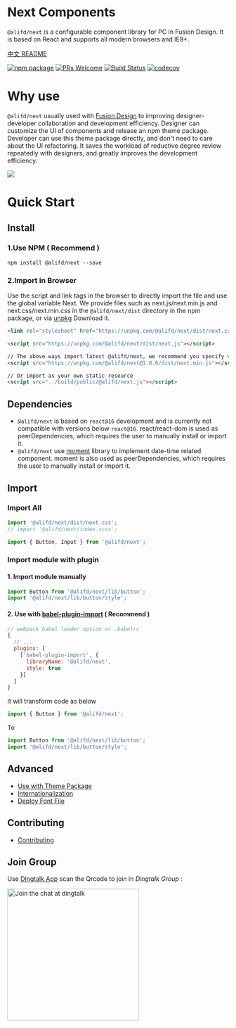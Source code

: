 # Next Components

`@alifd/next` is a configurable component library for PC in Fusion Design. It is based on React and supports all modern browsers and IE9+.

[中文 README](./README.zh-cn.md)

[![npm package](https://img.shields.io/npm/v/@alifd/next.svg?style=flat-square)](https://www.npmjs.org/package/@alifd/next)
[![PRs Welcome](https://img.shields.io/badge/PRs-welcome-brightgreen.svg?style=flat-square)](http://makeapullrequest.com)
[![Build Status](https://travis-ci.com/alibaba-fusion/next.svg?token=KAYresHL1UPaaLzUYyx6&branch=master)](https://travis-ci.com/alibaba-fusion/next)
[![codecov](https://codecov.io/gh/alibaba-fusion/next/branch/master/graph/badge.svg?token=FSufKVDhmT)](https://codecov.io/gh/alibaba-fusion/next)

# Why use

`@alifd/next` usually used with [Fusion Design](https://fusion.design) to improving designer-developer collaboration and development efficiency. Designer can customize the UI of components and release an npm theme package. Developer can use this theme package directly, and don't need to care about the UI refactoring. It saves the workload of reductive degree review repeatedly with designers, and greatly improves the development efficiency.

![](https://img.alicdn.com/tfs/TB1gia.HkvoK1RjSZFDXXXY3pXa-1286-490.png)

# Quick Start

## Install

### 1.Use NPM ( Recommend )

```
npm install @alifd/next --save
```

### 2.Import in Browser

Use the script and link tags in the browser to directly import the file and use the global variable Next. We provide files such as next.js/next.min.js and next.css/next.min.css in the `@alifd/next/dist` directory in the npm package, or via [unpkg](https://unpkg.com/@alifd/next/dist/) Download it.

``` html
<link rel="stylesheet" href="https://unpkg.com/@alifd/next/dist/next.css">

<script src="https://unpkg.com/@alifd/next/dist/next.js"></script>

// The above ways import latest @alifd/next, we recommend you specify version.
<script src="https://unpkg.com/@alifd/next@1.8.6/dist/next.min.js"></script>

// Or import as your own static resource
<script src="../build/public/@alifd/next.js"></script>
```

## Dependencies

* `@alifd/next` is based on `react@16` development and is currently not compatible with versions below `react@16`. react/react-dom is used as peerDependencies, which requires the user to manually install or import it.
* `@alifd/next` use [moment](https://github.com/moment/moment) library to implement date-time related component. moment is also used as peerDependencies, which requires the user to manually install or import it.

## Import

### Import All


``` js
import '@alifd/next/dist/next.css';
// import '@alifd/next/index.scss';

import { Button, Input } from '@alifd/next';
```

### Import module with plugin


#### 1. Import module manually

``` js
import Button from '@alifd/next/lib/button';
import '@alifd/next/lib/button/style';
```

#### 2. Use with [babel-plugin-import](https://github.com/ant-design/babel-plugin-import) ( Recommend )

``` js
// webpack babel loader option or .babelrc
{
  // ...
  plugins: [
    ['babel-plugin-import', {
      libraryName: '@alifd/next',
      style: true
    }]
  ]
}
```

It will transform code as below

``` js
import { Button } from '@alifd/next';
```

To

``` js
import Button from '@alifd/next/lib/button';
import '@alifd/next/lib/button/style';
```

## Advanced
-   [Use with Theme Package](./site/en-us/theme.md)
-   [Internationalization](./site/en-us/i18n.md)
-   [Deploy Font File](./site/en-us/font-deploy.md)

## Contributing
-   [Contributing](./site/en-us/contributing.md)

## Join Group

Use [Dingtalk App](https://www.dingtalk.com/en) scan the Qrcode to join in _Dingtalk Group_ :

<img alt="Join the chat at dingtalk" src="https://img.alicdn.com/tfs/TB1iH9unxnaK1RjSZFtXXbC2VXa-1125-1485.jpg" width="300">
